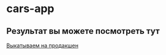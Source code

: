 # cars-app


## Результат вы можете посмотреть тут

[Выкатываем на продакшен](https://makcim80.github.io/cars-app/)

